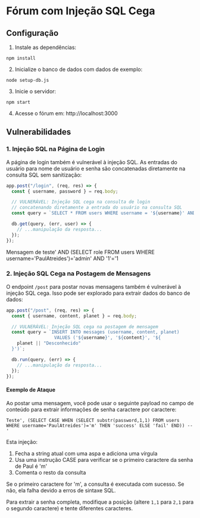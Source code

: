 # Fórum com Injeção SQL Cega

## Configuração

1. Instale as dependências:

```
npm install
```

2. Inicialize o banco de dados com dados de exemplo:

```
node setup-db.js
```

3. Inicie o servidor:

```
npm start
```

4. Acesse o fórum em: http://localhost:3000

## Vulnerabilidades

### 1. Injeção SQL na Página de Login

A página de login também é vulnerável à injeção SQL. As entradas do usuário para nome de usuário e senha são concatenadas diretamente na consulta SQL sem sanitização:

```javascript
app.post("/login", (req, res) => {
  const { username, password } = req.body;

  // VULNERÁVEL: Injeção SQL cega na consulta de login
  // concatenando diretamente a entrada do usuário na consulta SQL
  const query = `SELECT * FROM users WHERE username = '${username}' AND password = '${password}'`;

  db.get(query, (err, user) => {
    // ...manipulação da resposta...
  });
});
```

Mensagem de teste' AND (SELECT role FROM users WHERE username='PaulAtreides')='admin' AND '1'='1

### 2. Injeção SQL Cega na Postagem de Mensagens

O endpoint `/post` para postar novas mensagens também é vulnerável à injeção SQL cega. Isso pode ser explorado para extrair dados do banco de dados:

```javascript
app.post("/post", (req, res) => {
  const { username, content, planet } = req.body;

  // VULNERÁVEL: Injeção SQL cega na postagem de mensagem
  const query = `INSERT INTO messages (username, content, planet) 
                  VALUES ('${username}', '${content}', '${
    planet || "Desconhecido"
  }')`;

  db.run(query, (err) => {
    // ...manipulação da resposta...
  });
});
```

#### Exemplo de Ataque

Ao postar uma mensagem, você pode usar o seguinte payload no campo de conteúdo para extrair informações de senha caractere por caractere:

```
Teste', (SELECT CASE WHEN (SELECT substr(password,1,1) FROM users WHERE username='PaulAtreides')='m' THEN 'success' ELSE 'fail' END)) -- '
```

Esta injeção:

1. Fecha a string atual com uma aspa e adiciona uma vírgula
2. Usa uma instrução CASE para verificar se o primeiro caractere da senha de Paul é 'm'
3. Comenta o resto da consulta

Se o primeiro caractere for 'm', a consulta é executada com sucesso. Se não, ela falha devido a erros de sintaxe SQL.

Para extrair a senha completa, modifique a posição (altere `1,1` para `2,1` para o segundo caractere) e tente diferentes caracteres.
